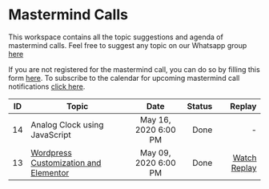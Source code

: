 # Mastermind Calls

This workspace contains all the topic suggestions and agenda of mastermind calls. Feel free to suggest any topic on our Whatsapp group [here](https://chat.whatsapp.com/2McwPtkYBWs5zMVuvCmkwQ)

If you are not registered for the mastermind call, you can do so by filling this form [here](https://forms.gle/gNonLKvJDGMaXkQf9). To subscribe to the calendar for upcoming mastermind call notifications [click here](https://calendar.google.com/calendar?cid=ODNiczFuNmJrYjRyMGxtbm00OTBvMWVjY3NAZ3JvdXAuY2FsZW5kYXIuZ29vZ2xlLmNvbQ).

| ID  | Topic                                                    |         Date         | Status |                                                                       Replay |
| --- | -------------------------------------------------------- | :------------------: | -----: | ---------------------------------------------------------------------------: |
| 14  | Analog Clock using JavaScript                            | May 16, 2020 6:00 PM | Done |          - |
| 13  | [Wordpress Customization and Elementor](/sessions/13.md) | May 09, 2020 6:00 PM |   Done | [Watch Replay](https://www.youtube.com/watch?v=EmD7Iwa55EE&feature=youtu.be) |

